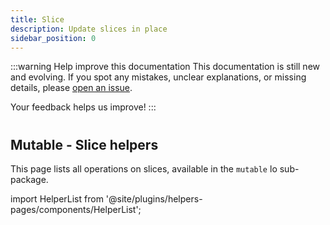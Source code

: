 ```yaml
---
title: Slice
description: Update slices in place
sidebar_position: 0
---
```


:::warning Help improve this documentation
This documentation is still new and evolving. If you spot any mistakes, unclear explanations, or missing details, please [open an issue](https://github.com/samber/lo/issues).

Your feedback helps us improve!
:::

#
## Mutable - Slice helpers

This page lists all operations on slices, available in the `mutable` lo sub-package.

import HelperList from '@site/plugins/helpers-pages/components/HelperList';

<HelperList 
  category="mutable"
  subCategory="slice"
/>
